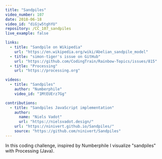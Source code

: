 ```yaml
---
title: "Sandpiles"
video_number: 107
date: 2018-06-18
video_id: "diGjw5tghYU"
repository: /CC_107_sandpiles
live_example: false

links:
  - title: "Sandpile on Wikipedia"
    url: "https://en.wikipedia.org/wiki/Abelian_sandpile_model"
  - title: "simon-tiger's issue on GitHub"
    url: "https://github.com/CodingTrain/Rainbow-Topics/issues/815"
  - title: "Processing"
    url: "https://processing.org"

videos:
  - title: "Sandpiles"
    author: "Numberphile"
    video_id: "1MtEUErz7Gg"

contributions:
  - title: "Sandpiles JavaScript implementation"
    author:
      name: "Niels Vadot"
      url: "https://nielsvadot.design/"
    url: "https://ninivert.github.io/Sandpiles/"
    source: "https://github.com/ninivert/Sandpiles"
---
```


In this coding challenge, inspired by Numberphile I visualize "sandpiles" with Processing (Java). 
